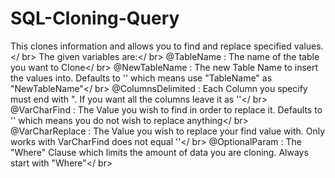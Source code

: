 # SQL-Cloning-Query
This clones information and allows you to find and replace specified values. </ br>
The given variables are:</ br>
@TableName : The name of the table you want to Clone</ br>
@NewTableName : The new Table Name to insert the values into. Defaults to '' which means use "TableName" as "NewTableName"</ br>
@ColumnsDelimited : Each Column you specify must end with ". If you want all the columns leave it as ''</ br>
@VarCharFind : The Value you wish to find in order to replace it. Defaults to '' which means you do not wish to replace anything</ br>
@VarCharReplace : The Value you wish to replace your find value with. Only works with VarCharFind does not equal ''</ br>
@OptionalParam : The "Where" Clause which limits the amount of data you are cloning. Always start with "Where"</ br>
